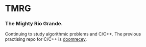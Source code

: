 # TMRG
<h3>The Mighty Rio Grande.</h3>

Continuing to study algorithmic problems and C/C++.
The previous practising repo for C/C++ is [doomrecey](https://github.com/AndrijaS37N/doomrecey).
